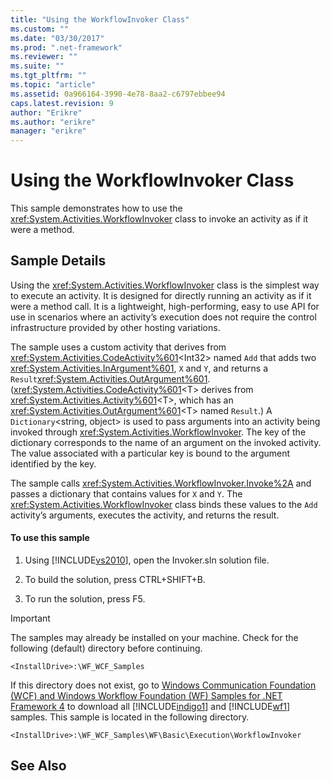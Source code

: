 ```yaml
---
title: "Using the WorkflowInvoker Class"
ms.custom: ""
ms.date: "03/30/2017"
ms.prod: ".net-framework"
ms.reviewer: ""
ms.suite: ""
ms.tgt_pltfrm: ""
ms.topic: "article"
ms.assetid: 0a966164-3990-4e78-8aa2-c6797ebbee94
caps.latest.revision: 9
author: "Erikre"
ms.author: "erikre"
manager: "erikre"
---
```

# Using the WorkflowInvoker Class
This sample demonstrates how to use the <xref:System.Activities.WorkflowInvoker> class to invoke an activity as if it were a method.  
  
## Sample Details  
 Using the <xref:System.Activities.WorkflowInvoker> class is the simplest way to execute an activity. It is designed for directly running an activity as if it were a method call. It is a lightweight, high-performing, easy to use API for use in scenarios where an activity’s execution does not require the control infrastructure provided by other hosting variations.  
  
 The sample uses a custom activity that derives from <xref:System.Activities.CodeActivity%601><Int32\> named `Add` that adds two <xref:System.Activities.InArgument%601>, `X` and `Y`, and returns a `Result`<xref:System.Activities.OutArgument%601>. (<xref:System.Activities.CodeActivity%601>\<T> derives from <xref:System.Activities.Activity%601><T\>, which has an <xref:System.Activities.OutArgument%601>\<T> named `Result`.) A `Dictionary`\<string, object> is used to pass arguments into an activity being invoked through <xref:System.Activities.WorkflowInvoker>. The key of the dictionary corresponds to the name of an argument on the invoked activity. The value associated with a particular key is bound to the argument identified by the key.  
  
 The sample calls <xref:System.Activities.WorkflowInvoker.Invoke%2A> and passes a dictionary that contains values for `X` and `Y`. The <xref:System.Activities.WorkflowInvoker> class binds these values to the `Add` activity’s arguments, executes the activity, and returns the result.  
  
#### To use this sample  
  
1.  Using [!INCLUDE[vs2010](../../../../includes/vs2010-md.md)], open the Invoker.sln solution file.  
  
2.  To build the solution, press CTRL+SHIFT+B.  
  
3.  To run the solution, press F5.  
  
> [!IMPORTANT]
>  The samples may already be installed on your machine. Check for the following (default) directory before continuing.  
>   
>  `<InstallDrive>:\WF_WCF_Samples`  
>   
>  If this directory does not exist, go to [Windows Communication Foundation (WCF) and Windows Workflow Foundation (WF) Samples for .NET Framework 4](http://go.microsoft.com/fwlink/?LinkId=150780) to download all [!INCLUDE[indigo1](../../../../includes/indigo1-md.md)] and [!INCLUDE[wf1](../../../../includes/wf1-md.md)] samples. This sample is located in the following directory.  
>   
>  `<InstallDrive>:\WF_WCF_Samples\WF\Basic\Execution\WorkflowInvoker`  
  
## See Also

